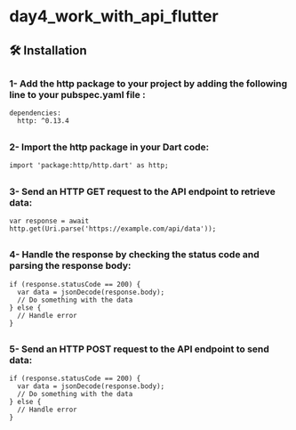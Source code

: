 # day4_work_with_api_flutter


## 🛠️ Installation
##  <h3>1- Add the http package to your project by adding the following line to your pubspec.yaml file :</h3>

```git-bash
dependencies:
  http: ^0.13.4
  ```

##  <h3>2- Import the http package in your Dart code:</h3>

```git-bash
import 'package:http/http.dart' as http;
  ```

##  <h3>3- Send an HTTP GET request to the API endpoint to retrieve data:</h3>

```git-bash
var response = await http.get(Uri.parse('https://example.com/api/data'));
  ```

##  <h3>4- Handle the response by checking the status code and parsing the response body:</h3>

```git-bash
if (response.statusCode == 200) {
  var data = jsonDecode(response.body);
  // Do something with the data
} else {
  // Handle error
}
  ```

##  <h3>5- Send an HTTP POST request to the API endpoint to send data:</h3>

```git-bash
if (response.statusCode == 200) {
  var data = jsonDecode(response.body);
  // Do something with the data
} else {
  // Handle error
}
  ```
